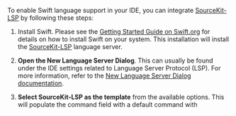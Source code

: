 To enable Swift language support in your IDE, you can integrate [SourceKit-LSP](https://github.com/swiftlang/sourcekit-lsp) by following these steps:

1. Install Swift. Please see the [Getting Started Guide on Swift.org](https://www.swift.org/getting-started/) for details on how to install Swift on your system.
This installation will install the [SourceKit-LSP](https://github.com/swiftlang/sourcekit-lsp) language server.

2. **Open the New Language Server Dialog**. This can usually be found under the IDE settings related to Language Server Protocol (LSP). 
For more information, refer to the [New Language Server Dialog documentation](../UserDefinedLanguageServer.md#new-language-server-dialog).

4. **Select SourceKit-LSP as the template** from the available options.
   This will populate the command field with a default command with 
 